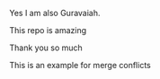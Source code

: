 Yes I am also Guravaiah.

This repo is amazing


Thank you so much

This is an example for merge conflicts
